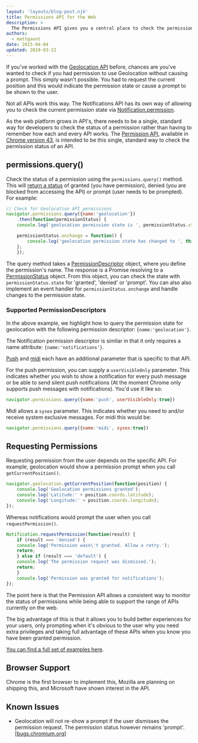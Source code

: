 ```yaml
---
layout: 'layouts/blog-post.njk'
title: Permissions API for the Web
description: >
  The Permissions API gives you a central place to check the permission status of an API.
authors:
  - mattgaunt
date: 2015-04-04
updated: 2019-03-22
---
```


If you've worked with the [Geolocation API](https://developer.mozilla.org/docs/Web/API/Geolocation/Using_geolocation)
before, chances are you've wanted to check if you had permission to use
Geolocation without causing a prompt. This simply wasn't possible. You had to request the current position and this would indicate the permission state or cause a prompt to be shown to the user.

Not all APIs work this way. The Notifications API has its own way of allowing
you to check the current permission state via
[Notification.permission](https://notifications.spec.whatwg.org/#permission).

As the web platform grows in API's, there needs to be a single, standard way for
developers to check the status of a permission rather than having to remember
how each and every API works. The [Permission
API](https://w3c.github.io/permissions/), available in [Chrome version 43](https://www.chromestatus.com/feature/6376494003650560), is
intended to be this single, standard way to check the permission status of an API.

## permissions.query()

Check the status of a permission using the `permissions.query()` method. This will
[return a status](https://w3c.github.io/permissions/#h-status-of-a-permission) of granted (you have permission), denied (you are blocked from
accessing the API) or
prompt (user needs
to be prompted). For example:


```js
// Check for Geolocation API permissions
navigator.permissions.query({name:'geolocation'})
    .then(function(permissionStatus) {
    console.log('geolocation permission state is ', permissionStatus.state);

    permissionStatus.onchange = function() {
        console.log('geolocation permission state has changed to ', this.state);
    };
    });
```


The query method takes a
[PermissionDescriptor](https://w3c.github.io/permissions/#h-permission-descriptor)
object, where you define the permission's name. The response is a Promise
resolving to a
[PermissionStatus](https://w3c.github.io/permissions/#idl-def-PermissionStatus)
object. From this object, you can check the state with `permissionStatus.state`
for 'granted', 'denied' or 'prompt'. You can also also implement an event
handler for `permissionStatus.onchange` and handle changes to the permission
state.

### Supported PermissionDescriptors

In the above example, we highlight how to query the permission state for
geolocation with the following permission descriptor: `{name:'geolocation'}`.

The Notification permission descriptor is similar in that it only requires a
name attribute: `{name:'notifications'}`.

[Push](https://w3c.github.io/permissions/#h-push) and
[midi](https://w3c.github.io/permissions/#h-midi) each have an additional
parameter that is specific to that API.

For the push permission, you can supply a `userVisibleOnly` parameter.
This indicates whether you wish to show a notification for every push message
or be able to send silent push notifications (At the moment Chrome only
supports push messages with notifications). You'd use it like so:


```js
navigator.permissions.query({name:'push', userVisibleOnly:true})
```

Midi allows a `sysex` parameter. This indicates whether you need to and/or receive
system exclusive messages. For midi this would be:


```js
navigator.permissions.query({name:'midi', sysex:true})
```

## Requesting Permissions

Requesting permission from the user depends on the specific API. For example,
geolocation would show a permission prompt when you call `getCurrentPosition()`.


```js
navigator.geolocation.getCurrentPosition(function(position) {
    console.log('Geolocation permissions granted');
    console.log('Latitude:' + position.coords.latitude);
    console.log('Longitude:' + position.coords.longitude);
});
```

Whereas notifications would prompt the user when you call `requestPermission()`.

```js
Notification.requestPermission(function(result) {
    if (result === 'denied') {
    console.log('Permission wasn\'t granted. Allow a retry.');
    return;
    } else if (result === 'default') {
    console.log('The permission request was dismissed.');
    return;
    }
    console.log('Permission was granted for notifications');
});
```

The point here is that the Permission API allows a consistent way to monitor the
status of permissions while being able to support the range of APIs currently on
the web.

The big advantage of this is that it allows you to build better experiences for
your users, only prompting when it's obvious to the user why you need extra
privileges and taking full advantage of these APIs when you know you have been
granted permission.

[You can find a full set of examples
here](https://googlechrome.github.io/samples/permissions/).

## Browser Support

Chrome is the first browser to implement this, Mozilla are planning on shipping
this, and Microsoft have shown interest in the API.

## Known Issues

* Geolocation will not re-show a prompt if the user dismisses the permission
  request. The permission status however remains 'prompt'.
  [[bugs.chromium.org](https://bugs.chromium.org/p/chromium/issues/detail?id=476509)]


